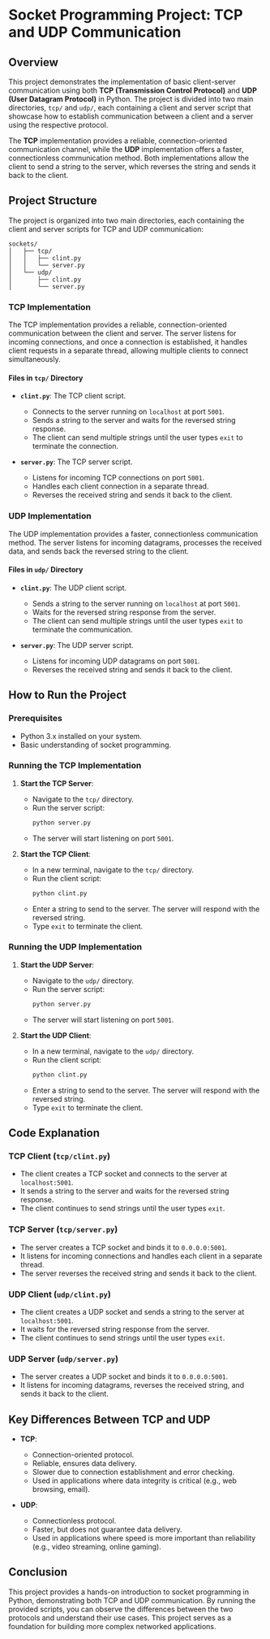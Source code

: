 # Socket Programming Project: TCP and UDP Communication

## Overview

This project demonstrates the implementation of basic client-server communication using both **TCP (Transmission Control Protocol)** and **UDP (User Datagram Protocol)** in Python. The project is divided into two main directories, `tcp/` and `udp/`, each containing a client and server script that showcase how to establish communication between a client and a server using the respective protocol.

The **TCP** implementation provides a reliable, connection-oriented communication channel, while the **UDP** implementation offers a faster, connectionless communication method. Both implementations allow the client to send a string to the server, which reverses the string and sends it back to the client.

## Project Structure

The project is organized into two main directories, each containing the client and server scripts for TCP and UDP communication:

```
sockets/
│   ├── tcp/
│   │   ├── clint.py
│   │   └── server.py
│   └── udp/
│       ├── clint.py
│       └── server.py
```

### TCP Implementation

The TCP implementation provides a reliable, connection-oriented communication between the client and server. The server listens for incoming connections, and once a connection is established, it handles client requests in a separate thread, allowing multiple clients to connect simultaneously.

#### Files in `tcp/` Directory

- **`clint.py`**: The TCP client script.
  - Connects to the server running on `localhost` at port `5001`.
  - Sends a string to the server and waits for the reversed string response.
  - The client can send multiple strings until the user types `exit` to terminate the connection.

- **`server.py`**: The TCP server script.
  - Listens for incoming TCP connections on port `5001`.
  - Handles each client connection in a separate thread.
  - Reverses the received string and sends it back to the client.

### UDP Implementation

The UDP implementation provides a faster, connectionless communication method. The server listens for incoming datagrams, processes the received data, and sends back the reversed string to the client.

#### Files in `udp/` Directory

- **`clint.py`**: The UDP client script.
  - Sends a string to the server running on `localhost` at port `5001`.
  - Waits for the reversed string response from the server.
  - The client can send multiple strings until the user types `exit` to terminate the communication.

- **`server.py`**: The UDP server script.
  - Listens for incoming UDP datagrams on port `5001`.
  - Reverses the received string and sends it back to the client.

## How to Run the Project

### Prerequisites

- Python 3.x installed on your system.
- Basic understanding of socket programming.

### Running the TCP Implementation

1. **Start the TCP Server**:
   - Navigate to the `tcp/` directory.
   - Run the server script:
     ```bash
     python server.py
     ```
   - The server will start listening on port `5001`.

2. **Start the TCP Client**:
   - In a new terminal, navigate to the `tcp/` directory.
   - Run the client script:
     ```bash
     python clint.py
     ```
   - Enter a string to send to the server. The server will respond with the reversed string.
   - Type `exit` to terminate the client.

### Running the UDP Implementation

1. **Start the UDP Server**:
   - Navigate to the `udp/` directory.
   - Run the server script:
     ```bash
     python server.py
     ```
   - The server will start listening on port `5001`.

2. **Start the UDP Client**:
   - In a new terminal, navigate to the `udp/` directory.
   - Run the client script:
     ```bash
     python clint.py
     ```
   - Enter a string to send to the server. The server will respond with the reversed string.
   - Type `exit` to terminate the client.

## Code Explanation

### TCP Client (`tcp/clint.py`)

- The client creates a TCP socket and connects to the server at `localhost:5001`.
- It sends a string to the server and waits for the reversed string response.
- The client continues to send strings until the user types `exit`.

### TCP Server (`tcp/server.py`)

- The server creates a TCP socket and binds it to `0.0.0.0:5001`.
- It listens for incoming connections and handles each client in a separate thread.
- The server reverses the received string and sends it back to the client.

### UDP Client (`udp/clint.py`)

- The client creates a UDP socket and sends a string to the server at `localhost:5001`.
- It waits for the reversed string response from the server.
- The client continues to send strings until the user types `exit`.

### UDP Server (`udp/server.py`)

- The server creates a UDP socket and binds it to `0.0.0.0:5001`.
- It listens for incoming datagrams, reverses the received string, and sends it back to the client.

## Key Differences Between TCP and UDP

- **TCP**:
  - Connection-oriented protocol.
  - Reliable, ensures data delivery.
  - Slower due to connection establishment and error checking.
  - Used in applications where data integrity is critical (e.g., web browsing, email).

- **UDP**:
  - Connectionless protocol.
  - Faster, but does not guarantee data delivery.
  - Used in applications where speed is more important than reliability (e.g., video streaming, online gaming).

## Conclusion

This project provides a hands-on introduction to socket programming in Python, demonstrating both TCP and UDP communication. By running the provided scripts, you can observe the differences between the two protocols and understand their use cases. This project serves as a foundation for building more complex networked applications.
